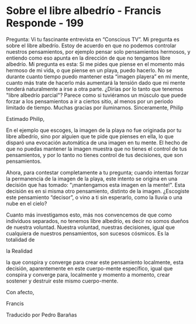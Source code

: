 # Sobre el libre albedrío - Francis Responde - 199

Pregunta: Vi tu fascinante entrevista en “Conscious TV”. Mi pregunta es sobre el libre albedrío. Estoy de acuerdo en que no podemos controlar nuestros pensamientos, por ejemplo pensar solo pensamientos hermosos, y entiendo como eso apunta en la dirección de que no tengamos libre albedrío. Mi pregunta es esta: Si me pides que piense en el momento más hermoso de mi vida, o que piense en un playa, puedo hacerlo. No se durante cuanto tiempo puedo mantener esta “imagen playera” en mi mente, cuanto más trate de hacerlo más aumentará la tensión dado que mi mente tenderá naturalmente a irse a otra parte. ¿Dirías por lo tanto que tenemos "libre albedrío parcial"? Parece como si tuviéramos un músculo que puede forzar a los pensamientos a ir a ciertos sitio, al menos por un periodo limitado de tiempo. Muchas gracias por iluminarnos. Sinceramente, Philip

Estimado Philip,

En el ejemplo que escoges, la imagen de la playa no fue originada por tu libre albedrío, sino por alguien que te pide que pienses en ella, lo que disparó una evocación automática de una imagen en tu mente. El hecho de que no puedas mantener la imagen muestra que no tienes el control de tus pensamientos, y por lo tanto no tienes control de tus decisiones, que son pensamientos.

Ahora, para contestar completamente a tu pregunta; cuando intentas forzar la permanencia de la imagen de la playa, este intento se origina en una decisión que has tomado: "¡mantengamos esta imagen en la mente!". Esta decisión es en si misma otro pensamiento, distinto de la imagen. ¿Escogiste este pensamiento “decisor”, o vino a ti sin esperarlo, como la lluvia o una nube en el cielo?

Cuanto más investigamos esto, más nos convencemos de que como individuos separados, no tenemos libre albedrío, es decir no somos dueños de nuestra voluntad. Nuestra voluntad, nuestras decisiones, igual que cualquiera de nuestros pensamientos, son sucesos cósmicos. Es la totalidad de 

la Realidad

la que conspira y converge para crear este pensamiento localmente, esta decisión, aparentemente en este cuerpo-mente específico, igual que conspira y converge para, localmente y momento a momento, crear sostener y destruir este mismo cuerpo-mente.

Con afecto,

Francis

Traducido por Pedro Barañas 

